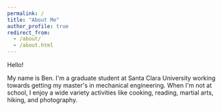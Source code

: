 ```yaml
---
permalink: /
title: "About Me"
author_profile: true
redirect_from: 
  - /about/
  - /about.html
---
```


Hello!

My name is Ben. I'm a graduate student at Santa Clara University working towards getting my master's in mechanical engineering. When I'm not at school, I enjoy a wide variety activities like cooking, reading, martial arts, hiking, and photography. 